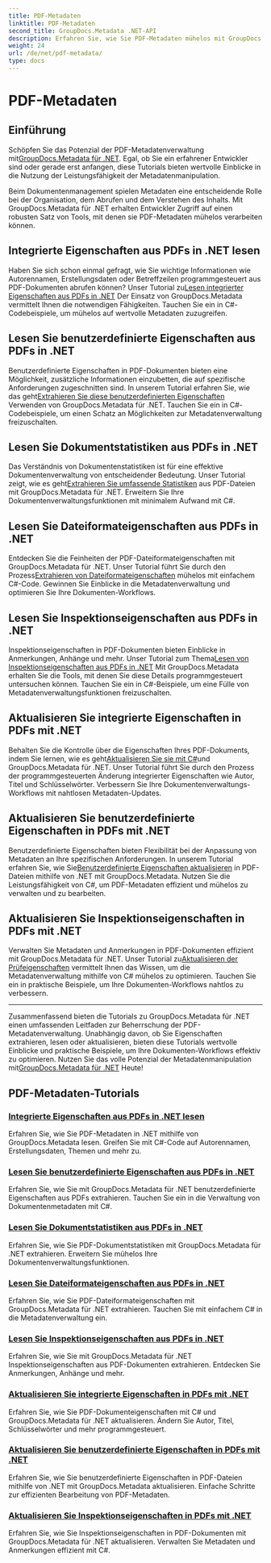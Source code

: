 ```yaml
---
title: PDF-Metadaten
linktitle: PDF-Metadaten
second_title: GroupDocs.Metadata .NET-API
description: Erfahren Sie, wie Sie PDF-Metadaten mühelos mit GroupDocs.Metadata für .NET-Tutorials verwalten. Greifen Sie mit C#-Code auf integrierte und benutzerdefinierte Eigenschaften zu.
weight: 24
url: /de/net/pdf-metadata/
type: docs
---
```

# PDF-Metadaten

## Einführung

 Schöpfen Sie das Potenzial der PDF-Metadatenverwaltung mit[GroupDocs.Metadata für .NET](https://www.groupdocs.com/products/metadata/net). Egal, ob Sie ein erfahrener Entwickler sind oder gerade erst anfangen, diese Tutorials bieten wertvolle Einblicke in die Nutzung der Leistungsfähigkeit der Metadatenmanipulation.

Beim Dokumentenmanagement spielen Metadaten eine entscheidende Rolle bei der Organisation, dem Abrufen und dem Verstehen des Inhalts. Mit GroupDocs.Metadata für .NET erhalten Entwickler Zugriff auf einen robusten Satz von Tools, mit denen sie PDF-Metadaten mühelos verarbeiten können.

## Integrierte Eigenschaften aus PDFs in .NET lesen

 Haben Sie sich schon einmal gefragt, wie Sie wichtige Informationen wie Autorennamen, Erstellungsdaten oder Betreffzeilen programmgesteuert aus PDF-Dokumenten abrufen können? Unser Tutorial zu[Lesen integrierter Eigenschaften aus PDFs in .NET](./read-built-in-properties-pdfs/) Der Einsatz von GroupDocs.Metadata vermittelt Ihnen die notwendigen Fähigkeiten. Tauchen Sie ein in C#-Codebeispiele, um mühelos auf wertvolle Metadaten zuzugreifen.


## Lesen Sie benutzerdefinierte Eigenschaften aus PDFs in .NET

 Benutzerdefinierte Eigenschaften in PDF-Dokumenten bieten eine Möglichkeit, zusätzliche Informationen einzubetten, die auf spezifische Anforderungen zugeschnitten sind. In unserem Tutorial erfahren Sie, wie das geht[Extrahieren Sie diese benutzerdefinierten Eigenschaften](./read-custom-properties-pdfs/) Verwenden von GroupDocs.Metadata für .NET. Tauchen Sie ein in C#-Codebeispiele, um einen Schatz an Möglichkeiten zur Metadatenverwaltung freizuschalten.


## Lesen Sie Dokumentstatistiken aus PDFs in .NET

 Das Verständnis von Dokumentenstatistiken ist für eine effektive Dokumentenverwaltung von entscheidender Bedeutung. Unser Tutorial zeigt, wie es geht[Extrahieren Sie umfassende Statistiken](./read-document-statistics-pdfs/) aus PDF-Dateien mit GroupDocs.Metadata für .NET. Erweitern Sie Ihre Dokumentenverwaltungsfunktionen mit minimalem Aufwand mit C#.

## Lesen Sie Dateiformateigenschaften aus PDFs in .NET

Entdecken Sie die Feinheiten der PDF-Dateiformateigenschaften mit GroupDocs.Metadata für .NET. Unser Tutorial führt Sie durch den Prozess[Extrahieren von Dateiformateigenschaften](./read-file-format-properties-pdfs/) mühelos mit einfachem C#-Code. Gewinnen Sie Einblicke in die Metadatenverwaltung und optimieren Sie Ihre Dokumenten-Workflows.

## Lesen Sie Inspektionseigenschaften aus PDFs in .NET

 Inspektionseigenschaften in PDF-Dokumenten bieten Einblicke in Anmerkungen, Anhänge und mehr. Unser Tutorial zum Thema[Lesen von Inspektionseigenschaften aus PDFs in .NET](./read-inspection-properties-pdfs/) Mit GroupDocs.Metadata erhalten Sie die Tools, mit denen Sie diese Details programmgesteuert untersuchen können. Tauchen Sie ein in C#-Beispiele, um eine Fülle von Metadatenverwaltungsfunktionen freizuschalten.

## Aktualisieren Sie integrierte Eigenschaften in PDFs mit .NET

 Behalten Sie die Kontrolle über die Eigenschaften Ihres PDF-Dokuments, indem Sie lernen, wie es geht[Aktualisieren Sie sie mit C#](./update-built-in-properties-pdfs/)und GroupDocs.Metadata für .NET. Unser Tutorial führt Sie durch den Prozess der programmgesteuerten Änderung integrierter Eigenschaften wie Autor, Titel und Schlüsselwörter. Verbessern Sie Ihre Dokumentenverwaltungs-Workflows mit nahtlosen Metadaten-Updates.

## Aktualisieren Sie benutzerdefinierte Eigenschaften in PDFs mit .NET

 Benutzerdefinierte Eigenschaften bieten Flexibilität bei der Anpassung von Metadaten an Ihre spezifischen Anforderungen. In unserem Tutorial erfahren Sie, wie Sie[Benutzerdefinierte Eigenschaften aktualisieren](./update-custom-properties-pdfs/) in PDF-Dateien mithilfe von .NET mit GroupDocs.Metadata. Nutzen Sie die Leistungsfähigkeit von C#, um PDF-Metadaten effizient und mühelos zu verwalten und zu bearbeiten.

## Aktualisieren Sie Inspektionseigenschaften in PDFs mit .NET

 Verwalten Sie Metadaten und Anmerkungen in PDF-Dokumenten effizient mit GroupDocs.Metadata für .NET. Unser Tutorial zu[Aktualisieren der Prüfeigenschaften](./update-inspection-properties-pdfs/) vermittelt Ihnen das Wissen, um die Metadatenverwaltung mithilfe von C# mühelos zu optimieren. Tauchen Sie ein in praktische Beispiele, um Ihre Dokumenten-Workflows nahtlos zu verbessern.

----

Zusammenfassend bieten die Tutorials zu GroupDocs.Metadata für .NET einen umfassenden Leitfaden zur Beherrschung der PDF-Metadatenverwaltung. Unabhängig davon, ob Sie Eigenschaften extrahieren, lesen oder aktualisieren, bieten diese Tutorials wertvolle Einblicke und praktische Beispiele, um Ihre Dokumenten-Workflows effektiv zu optimieren. Nutzen Sie das volle Potenzial der Metadatenmanipulation mit[GroupDocs.Metadata für .NET](https://www.groupdocs.com/products/metadata/net) Heute!
## PDF-Metadaten-Tutorials
### [Integrierte Eigenschaften aus PDFs in .NET lesen](./read-built-in-properties-pdfs/)
Erfahren Sie, wie Sie PDF-Metadaten in .NET mithilfe von GroupDocs.Metadata lesen. Greifen Sie mit C#-Code auf Autorennamen, Erstellungsdaten, Themen und mehr zu.
### [Lesen Sie benutzerdefinierte Eigenschaften aus PDFs in .NET](./read-custom-properties-pdfs/)
Erfahren Sie, wie Sie mit GroupDocs.Metadata für .NET benutzerdefinierte Eigenschaften aus PDFs extrahieren. Tauchen Sie ein in die Verwaltung von Dokumentenmetadaten mit C#.
### [Lesen Sie Dokumentstatistiken aus PDFs in .NET](./read-document-statistics-pdfs/)
Erfahren Sie, wie Sie PDF-Dokumentstatistiken mit GroupDocs.Metadata für .NET extrahieren. Erweitern Sie mühelos Ihre Dokumentenverwaltungsfunktionen.
### [Lesen Sie Dateiformateigenschaften aus PDFs in .NET](./read-file-format-properties-pdfs/)
Erfahren Sie, wie Sie PDF-Dateiformateigenschaften mit GroupDocs.Metadata für .NET extrahieren. Tauchen Sie mit einfachem C# in die Metadatenverwaltung ein.
### [Lesen Sie Inspektionseigenschaften aus PDFs in .NET](./read-inspection-properties-pdfs/)
Erfahren Sie, wie Sie mit GroupDocs.Metadata für .NET Inspektionseigenschaften aus PDF-Dokumenten extrahieren. Entdecken Sie Anmerkungen, Anhänge und mehr.
### [Aktualisieren Sie integrierte Eigenschaften in PDFs mit .NET](./update-built-in-properties-pdfs/)
Erfahren Sie, wie Sie PDF-Dokumenteigenschaften mit C# und GroupDocs.Metadata für .NET aktualisieren. Ändern Sie Autor, Titel, Schlüsselwörter und mehr programmgesteuert.
### [Aktualisieren Sie benutzerdefinierte Eigenschaften in PDFs mit .NET](./update-custom-properties-pdfs/)
Erfahren Sie, wie Sie benutzerdefinierte Eigenschaften in PDF-Dateien mithilfe von .NET mit GroupDocs.Metadata aktualisieren. Einfache Schritte zur effizienten Bearbeitung von PDF-Metadaten.
### [Aktualisieren Sie Inspektionseigenschaften in PDFs mit .NET](./update-inspection-properties-pdfs/)
Erfahren Sie, wie Sie Inspektionseigenschaften in PDF-Dokumenten mit GroupDocs.Metadata für .NET aktualisieren. Verwalten Sie Metadaten und Anmerkungen effizient mit C#.